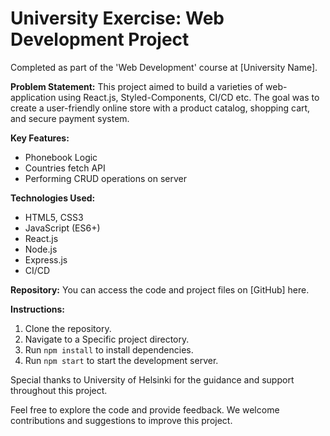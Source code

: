 # University Exercise: Web Development Project

Completed as part of the 'Web Development' course at [University Name].

**Problem Statement:**
This project aimed to build a varieties of web-application using React.js, Styled-Components, CI/CD etc. The goal was to create a user-friendly online store with a product catalog, shopping cart, and secure payment system.

**Key Features:**
- Phonebook Logic
- Countries fetch API
- Performing CRUD operations on server

**Technologies Used:**
- HTML5, CSS3
- JavaScript (ES6+)
- React.js
- Node.js
- Express.js
- CI/CD



**Repository:**
You can access the code and project files on [GitHub] here.

**Instructions:**
1. Clone the repository.
2. Navigate to a Specific project directory.
3. Run `npm install` to install dependencies.
4. Run `npm start` to start the development server.

Special thanks to University of Helsinki for the guidance and support throughout this project.

Feel free to explore the code and provide feedback. We welcome contributions and suggestions to improve this project.


